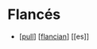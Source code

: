 # Flancés

- [[pull]] [[flancian]] [[es]]


[//begin]: # "Autogenerated link references for markdown compatibility"
[pull]: pull "Pull"
[flancian]: flancian "Flancian"
[//end]: # "Autogenerated link references"